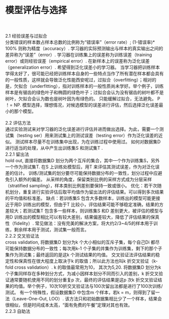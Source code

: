 # 模型评估与选择     
</br>
</br>
2.1 经验误差与过拟合   </br>        
分类错误的样本数占样本总数的比例称为“错误率”（error rate）; (1-错误率)* 100% 则称为精度（accuracy）.      
学习器的实际预测输出与样本的真实输出之间的差异称为“误差”（error）. 学习器在训练集上的误差称为训练误差（training error）或则经验误差（empirical error）. 在新样本上的误差称为泛化误差（generalization error）. 希望得到泛化误差小的学习器。      
当学习器把训练样本学得太好了，很可能已经把训练样本自身的一些特点当作了所有潜在样本都会具有的一般性质，这样就会导致泛化性能西安呢过，过拟合（overfitting）；相对的是，欠拟合（underfitting），指对训练样本的一般性质尚未学好。举个例子，训练样本是有锯齿的绿色叶子和椭圆的绿色叶子；过拟合会认为没有锯齿的树叶都不是树叶，欠拟合会认为数也是树叶因为有绿色的。         
只能缓解过拟合，无法避免。 P ！= NP.     
模型选择，理想情况，对候选模型的误差进行评估，然后选择泛化误差最小的那个模型。    
</br>
</br>
2.2 评估方法       </br>   
通过实验测试来对学习器的泛化误差进行评估并进而做出选择。为此，需要一个测试集（testing ser）用来测试集上的测试误差（testing error）作为泛化误差的近似。    
测试样本尽量不在训练集中出现，为在训练过程中使用过。      
如何对数据集D 进行适当的处理，从中产生出训练集S 和测试集T .    </br>     
2.2.1 留出法    </br>
hold out, 直接将数据集D 划分为两个互斥的集合，其中一个作为训练集S，另外一个作为测试集T. 在S 上训练处模型后，用T 来评估其测试误差，作为对泛化误差的估计。    
训练/测试集的划分要尽可能保持数据分布的一致性，划分过程中应避免引入额外的偏差。    
从采样的角度，保留类别比例的采样方式成为分层采样（stratified sampling），样本类别比例差别要保持一致或很小。    
优化：若干次随机划分，重复进行实验评估后取平均值作为留出法的评估结果。可以得到多次结果的平均值和标准差。        
缺点：若训练集S 包含大多数样本，训练出的模型可能更接近于用D 训练出的模型，但由于T 比较小，评估结果可能不够稳定准确，结果的方差较大；若测试集T 包含多一些样本，则训练集S 和D 差别更大，被评估的模型与用D 训练出的模型相比可以有较大差别，结果偏差较大，降低了评估结果的保真性（fidelity）.    
常见做法：没有完美的解决方案，将大约2/3~4/5的样本用于训练，剩余样本用于测试，测试集一般而言。     </br>   
2.2.2 交叉验证法    </br>   
cross validation, 将数据集D 划分为k 个大小相似的互斥子集，每个自己Di 都尽可能保持数据分布的一致性；每次用k-1 个子集的并集作为训练集，剩下的那个子集作为测试集；最终返回的是这k 个测试结果的均值。    
交叉验证法评估结果的稳定性和保真性在很大程度上取决于k 的取值；所以此方法也叫k 折交叉验证（k-fold cross validation）. k 的取值最常用为10， 其次为5,20.    
将数据集D 划分为k 个子集同样存在多种划分方式，为减小因样本划分不同而引入的差别，k 折交叉验证通常要随机使用不同的划分重复p 次，最终的评估结果是这p 次k 折交叉验证结果的均值。举个例子，10次10折交叉验证法与100次留出法都是进行了100次训练/测试。    
有一个特殊性，假设数据集D 中包含m 个样本，若k = m，则得到了留一法（Leave-One-Out, LOO）. 该方法只和初始数据集相比少了一个样本，结果会很相似，但是时间成本太高，“面有免费的午餐”定理对其也有效。      </br>   
2.2.3 自助法    </br>   











